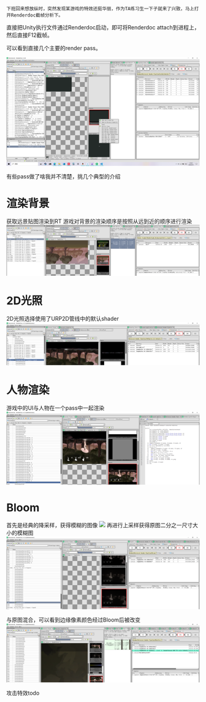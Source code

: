 	下班回来想放纵时，突然发现某游戏的特效还挺华丽，作为TA练习生一下子就来了兴致，马上打开Renderdoc截帧分析下。

直接把Unity执行文件通过Renderdoc启动，即可将Renderdoc attach到进程上，然后直接F12截帧。

可以看到直接几个主要的render pass。

![](img/Renderpass.png)


有些pass做了啥我并不清楚，挑几个典型的介绍

# 渲染背景
获取远景贴图渲染到RT
游戏对背景的渲染顺序是按照从远到近的顺序进行渲染
![](img/pass1.png)

# 2D光照
2D光照选择使用了URP2D管线中的默认shader
![](img/lit.png)
# 人物渲染
游戏中的UI与人物在一个pass中一起渲染 
![](img/char.png)

# Bloom
首先是经典的降采样，获得模糊的图像
![](BloomDownsample.png)
再进行上采样获得原图二分之一尺寸大小的模糊图 
![](img/BloomUpsamle.png)

与原图混合，可以看到边缘像素颜色经过Bloom后被改变
![](img/BloomPost.png)


攻击特效todo
